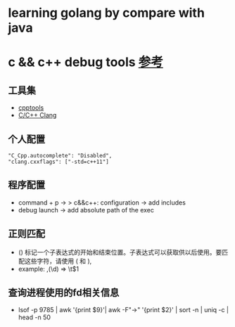 # learning golang by compare with java

# c && c++ debug tools [参考](https://www.jianshu.com/p/bb430259b7af)
## 工具集
- [cpptools](https://marketplace.visualstudio.com/items?itemName=ms-vscode.cpptools)
- [C/C++ Clang](https://marketplace.visualstudio.com/items?itemName=mitaki28.vscode-clang)

## 个人配置
```
"C_Cpp.autocomplete": "Disabled",
"clang.cxxflags": ["-std=c++11"]
```

## 程序配置
- command + p -> > c&&c++: configuration -> add includes
- debug launch -> add absolute path of the exec

## 正则匹配
- () 标记一个子表达式的开始和结束位置。子表达式可以获取供以后使用。要匹配这些字符，请使用 \( 和 \), 
- example: ,(\d) => \t$1

## 查询进程使用的fd相关信息
- lsof -p  9785 | awk '{print $9}'| awk -F"->" '{print $2}' | sort -n | uniq -c | head -n 50

